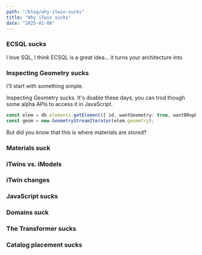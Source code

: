 ```yaml
---
path: "/blog/why-itwin-sucks"
title: "Why iTwin sucks"
date: "2025-01-08"
---
```


### ECSQL sucks

I love SQL, I think ECSQL is a great idea... it turns your architecture into

### Inspecting Geometry sucks

I'll start with something simple.

Inspecting Geometry sucks. It's doable these days, you can trod though some alpha APIs to access it
in JavaScript.

```ts
const elem = db.elements.getElement({ id, wantGeometry: true, wantBRepData: true, });
const geom = new GeometryStreamIterator(elem.geometry);
```

But did you know that this is where materials are stored? 

### Materials suck

### iTwins vs. iModels

### iTwin changes

### JavaScript sucks

### Domains suck

### The Transformer sucks

### Catalog placement sucks
